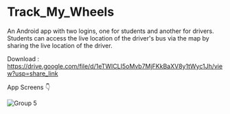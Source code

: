 # Track_My_Wheels

An Android app with two logins, one for students and another for drivers. Students can access the live location of the driver's bus via the map by sharing the live location of the driver.

Download : https://drive.google.com/file/d/1eTWICLI5oMvb7MjFKkBaXV8y1tWyc1Jh/view?usp=share_link

App Screens 👇

![Group 5](https://user-images.githubusercontent.com/81976809/223466038-ec397136-b09f-4845-beb7-9116f1bb603c.png)

